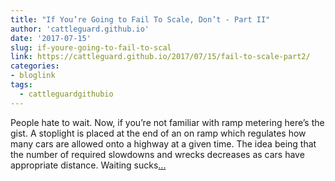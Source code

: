 ```yaml
---
title: "If You’re Going to Fail To Scale, Don’t - Part II"
author: 'cattleguard.github.io'
date: '2017-07-15'
slug: if-youre-going-to-fail-to-scal
link: https://cattleguard.github.io/2017/07/15/fail-to-scale-part2/
categories:
- bloglink
tags:
  - cattleguardgithubio
---
```


People hate to wait. Now, if you’re not familiar with ramp metering here’s the gist. A stoplight is placed at the end of an on ramp which regulates how many cars are allowed onto a highway at a given time. The idea being that the number of required slowdowns and wrecks decreases as cars have appropriate distance. Waiting sucks[... <i class="fas fa-external-link-alt"></i>](https://cattleguard.github.io/2017/07/15/fail-to-scale-part2/)

